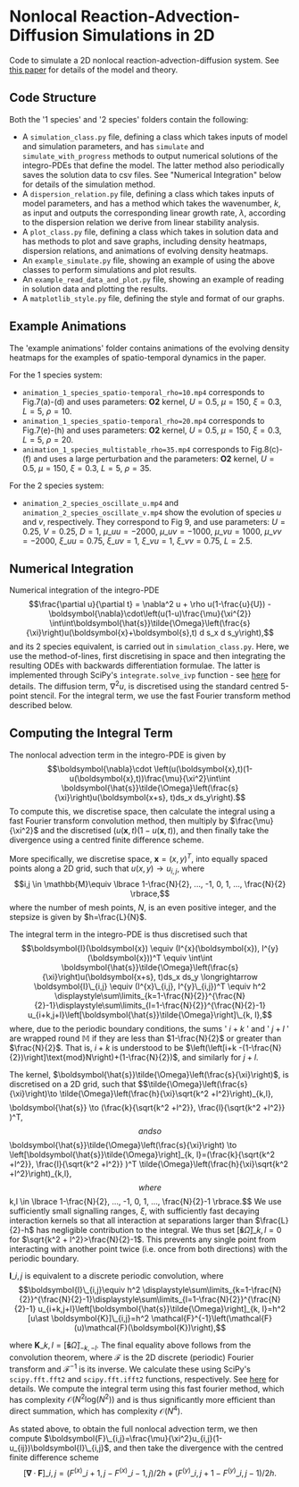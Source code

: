 # Nonlocal Reaction-Advection-Diffusion Simulations in 2D
Code to simulate a 2D nonlocal reaction-advection-diffusion system. See [this paper](https://www.sciencedirect.com/science/article/pii/S0025556423001335?ref=pdf_download&fr=RR-2&rr=942479a209ca5395) for details of the model and theory.

## Code Structure
Both the '1 species' and '2 species' folders contain the following: 
* A `simulation_class.py` file, defining a class which takes inputs of model and simulation parameters, and has `simulate` and `simulate_with_progress` methods to output numerical solutions of the integro-PDEs that define the model. The latter method also periodically saves the solution data to csv files. See "Numerical Integration" below for details of the simulation method.
* A `dispersion_relation.py` file, defining a class which takes inputs of model parameters, and has a method which takes the wavenumber, $k$, as input and outputs the corresponding linear growth rate, $\lambda$, according to the dispersion relation we derive from linear stability analysis.
* A `plot_class.py` file, defining a class which takes in solution data and has methods to plot and save graphs, including density heatmaps, dispersion relations, and animations of evolving density heatmaps.
* An `example_simulate.py` file, showing an example of using the above classes to perform simulations and plot results.
* An `example_read_data_and_plot.py` file, showing an example of reading in solution data and plotting the results.
* A `matplotlib_style.py` file, defining the style and format of our graphs.

## Example Animations
The 'example animations' folder contains animations of the evolving density heatmaps for the examples of spatio-temporal dynamics in the paper. 

For the 1 species system:
* `animation_1_species_spatio-temporal_rho=10.mp4` corresponds to Fig.7(a)-(d) and uses parameters: **O2** kernel, $U=0.5$, $\mu=150$, $\xi=0.3$, $L=5$, $\rho=10$.
* `animation_1_species_spatio-temporal_rho=20.mp4` corresponds to Fig.7(e)-(h) and uses parameters: **O2** kernel, $U=0.5$, $\mu=150$, $\xi=0.3$, $L=5$, $\rho=20$.
* `animation_1_species_multistable_rho=35.mp4` corresponds to Fig.8(c)-(f) and uses a large perturbation and the parameters: **O2** kernel, $U=0.5$, $\mu=150$, $\xi=0.3$, $L=5$, $\rho=35$.

For the 2 species system:
* `animation_2_species_oscillate_u.mp4` and `animation_2_species_oscillate_v.mp4` show the evolution of species $u$ and $v$, respectively. They correspond to Fig 9, and use parameters: $U=0.25$, $V=0.25$, $D=1$, $\mu\_{uu}=-2000$, $\mu\_{uv}=-1000$, $\mu\_{vu}=1000$, $\mu\_{vv}=-2000$, $\xi\_{uu}=0.75$, $\xi\_{uv}=1$, $\xi\_{vu}=1$, $\xi\_{vv}=0.75$, $L=2.5$.   

## Numerical Integration
Numerical integration of the integro-PDE
$$\frac{\partial u}{\partial t} = \nabla^2 u + \rho u(1-\frac{u}{U}) -\boldsymbol{\nabla}\cdot\left(u(1-u)\frac{\mu}{\xi^{2}} \int\int\boldsymbol{\hat{s}}\tilde{\Omega}\left(\frac{s}{\xi}\right)u(\boldsymbol{x}+\boldsymbol{s},t) d s_x d s_y\right),$$
and its 2 species equivalent, is carried out in `simulation_class.py`. Here, we use the method-of-lines, first discretising in space and then integrating the resulting ODEs with backwards differentiation formulae. The latter is implemented through SciPy's `integrate.solve_ivp` function - see [here](https://docs.scipy.org/doc/scipy/reference/generated/scipy.integrate.solve_ivp.html) for details. The diffusion term, $\nabla^2 u$, is discretised using the standard centred 5-point stencil. For the integral term, we use the fast Fourier transform method described below. 

## Computing the Integral Term
The nonlocal advection term in the integro-PDE is given by
$$\boldsymbol{\nabla}\cdot \left(u(\boldsymbol{x},t)(1-u(\boldsymbol{x},t))\frac{\mu}{\xi^2}\int\int \boldsymbol{\hat{s}}\tilde{\Omega}\left(\frac{s}{\xi}\right)u(\boldsymbol{x+s}, t)ds_x ds_y\right).$$
To compute this, we discretise space, then calculate the integral using a fast Fourier transform convolution method, then multiply by $\frac{\mu}{\xi^2}$ and the discretised $(u(\boldsymbol{x},t)(1-u(\boldsymbol{x},t))$, and then finally take the divergence using a centred finite difference scheme. 

More specifically, we discretise space, $\boldsymbol{x}=(x,y)^T$, into equally spaced points along a 2D grid, such that $u(x,y) \to u_{i,j}$, where $$i,j \in \mathbb{M}\equiv \lbrace 1-\frac{N}{2}, ..., -1, 0, 1, ..., \frac{N}{2} \rbrace,$$ where the number of mesh points, $N$, is an even positive integer, and the stepsize is given by $h=\frac{L}{N}$.

The integral term in the integro-PDE is thus discretised such that
$$\boldsymbol{I}(\boldsymbol{x}) \equiv (I^{x}(\boldsymbol{x}), I^{y}(\boldsymbol{x}))^T \equiv \int\int \boldsymbol{\hat{s}}\tilde{\Omega}\left(\frac{s}{\xi}\right)u(\boldsymbol{x+s}, t)ds_x ds_y \longrightarrow \boldsymbol{I}\_{i,j} \equiv (I^{x}\_{i,j}, I^{y}\_{i,j})^T \equiv h^2  \displaystyle\sum\limits_{k=1-\frac{N}{2}}^{\frac{N}{2}-1}\displaystyle\sum\limits_{l=1-\frac{N}{2}}^{\frac{N}{2}-1} u_{i+k,j+l}\left[\boldsymbol{\hat{s}}\tilde{\Omega}\right]\_{k, l},$$
where, due to the periodic boundary conditions, the sums ' $i+k$ ' and ' $j+l$ ' are wrapped round $\mathbb{M}$ if they are less than $1-\frac{N}{2}$ or greater than $\frac{N}{2}$. That is, $i+k$ is understood to be $\left(\left[i+k -(1-\frac{N}{2})\right]\text{mod}N\right)+(1-\frac{N}{2})$, and similarly for $j+l$. 

The kernel, $\boldsymbol{\hat{s}}\tilde{\Omega}\left(\frac{s}{\xi}\right)$, is discretised on a 2D grid, such that $$\tilde{\Omega}\left(\frac{s}{\xi}\right)\to \tilde{\Omega}\left(\frac{h}{\xi}\sqrt{k^2 +l^2}\right)_\{k,l},$$ $$\boldsymbol{\hat{s}} \to (\frac{k}{\sqrt{k^2 +l^2}}, \frac{l}{\sqrt{k^2 +l^2}} )^T,$$ and so $$\boldsymbol{\hat{s}}\tilde{\Omega}\left(\frac{s}{\xi}\right) \to \left[\boldsymbol{\hat{s}}\tilde{\Omega}\right]\_{k, l}=(\frac{k}{\sqrt{k^2 +l^2}}, \frac{l}{\sqrt{k^2 +l^2}} )^T \tilde{\Omega}\left(\frac{h}{\xi}\sqrt{k^2 +l^2}\right)\_{k,l},$$ where $$k,l \in \lbrace 1-\frac{N}{2}, ..., -1, 0, 1, ..., \frac{N}{2}-1 \rbrace.$$ We use sufficiently small signalling ranges, $\xi$, with sufficiently fast decaying interaction kernels so that all interaction at separations larger than $\frac{L}{2}-h$ has negligible contribution to the integral. We thus set $\left[\boldsymbol{\hat{s}}\tilde{\Omega}\right]\_{k, l}=0$ for $\sqrt{k^2 + l^2}>\frac{N}{2}-1$. This prevents any single point from interacting with another point twice (i.e. once from both directions) with the periodic boundary. 

$\boldsymbol{I}\_{i,j}$ is equivalent to a discrete periodic convolution, where $$\boldsymbol{I}\_{i,j}\equiv h^2  \displaystyle\sum\limits_{k=1-\frac{N}{2}}^{\frac{N}{2}-1}\displaystyle\sum\limits_{l=1-\frac{N}{2}}^{\frac{N}{2}-1} u_{i+k,j+l}\left[\boldsymbol{\hat{s}}\tilde{\Omega}\right]_{k, l}=h^2 [u\ast \boldsymbol{K}]\_{i,j}=h^2 \mathcal{F}^{-1}\left(\mathcal{F}(u)\mathcal{F}(\boldsymbol{K})\right),$$

where $\boldsymbol{K}\_{k,l}=\left[\boldsymbol{\hat{s}}\tilde{\Omega}\right]_{-k, -l}$. The final equality above follows from the convolution theorem,  where $\mathcal{F}$ is the 2D discrete (periodic) Fourier transform and $\mathcal{F}^{-1}$ is its inverse. We calculate these using SciPy's `scipy.fft.fft2` and `scipy.fft.ifft2` functions, respectively. See [here](https://docs.scipy.org/doc/scipy/reference/generated/scipy.fft.fft2.html) for details. We compute the integral term using this fast fourier method, which has complexity $\mathcal{O}(N^2\text{log}(N^2))$ and is thus significantly more efficient than direct summation, which has complexity $\mathcal{O}(N^4)$.

As stated above, to obtain the full nonlocal advection term, we then compute $\boldsymbol{F}\_{i,j}=\frac{\mu}{\xi^2}u_{i,j}(1-u_{ij})\boldsymbol{I}\_{i,j}$, and then take the divergence with the centred finite difference scheme $$\left[\boldsymbol{\nabla}\cdot \boldsymbol{F}\right]\_{i,j} = (F^{(x)}\_{i+1,j} - F^{(x)}\_{i-1,j})/2h  + (F^{(y)}\_{i,j+1} - F^{(y)}\_{i,j-1})/2h.$$
